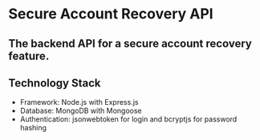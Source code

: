 # Secure Account Recovery API

## The backend API for a secure account recovery feature.

## Technology Stack

- Framework: Node.js with Express.js
- Database: MongoDB with Mongoose
- Authentication: jsonwebtoken for login and bcryptjs for password hashing
